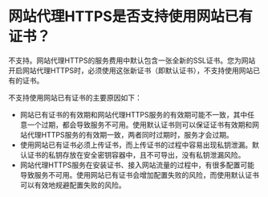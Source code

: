 # 网站代理HTTPS是否支持使用网站已有证书？

不支持。网站代理HTTPS的服务费用中默认包含一张全新的SSL证书。您为网站开启网站代理HTTPS时，必须使用这张新证书（即默认证书），不支持使用网站已有的证书。

不支持使用网站已有证书的主要原因如下：

-   网站已有证书的有效期和网站代理HTTPS服务的有效期可能不一致，其中任意一个过期，都会导致服务不可用。使用默认证书则可以保证证书有效期和网站代理HTTPS服务的有效期一致，两者同时过期时，服务才会过期。
-   使用网站已有证书必须上传证书，而上传证书的过程中容易出现私钥泄漏。默认证书的私钥存放在安全密钥容器中，且不可导出，没有私钥泄漏风险。
-   网站代理HTTPS服务在安装证书、接入网站流量的过程中，有很多配置可能导致服务不可用。使用网站已有证书会增加配置失败的风险，而使用默认证书可以有效地规避配置失败的风险。

